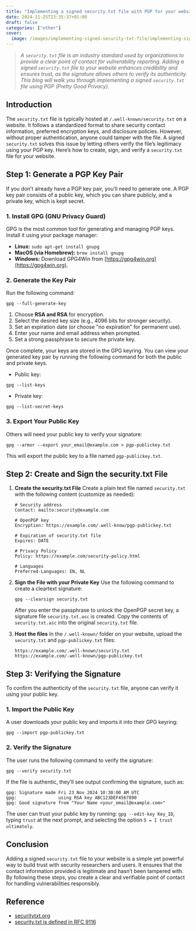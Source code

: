 ```yaml
---
title: "Implementing a signed security.txt file with PGP for your website"
date: 2024-11-25T23:35:37+01:00
draft: false
categories: ["other"]
cover: 
  image: /images/implementing-signed-security-txt-file/implementing-signed-security-txt-file-front.png
---
```


> _A `security.txt` file is an industry standard used by organizations to provide a clear point of contact for vulnerability reporting. Adding a signed `security.txt` file to your website enhances credibility and ensures trust, as the signature allows others to verify its authenticity. This blog will walk you through implementing a signed `security.txt` file using PGP (Pretty Good Privacy)._

## Introduction
The `security.txt` file is typically hosted at `/.well-known/security.txt` on a website. It follows a standardized format to share security contact information, preferred encryption keys, and disclosure policies. However, without proper authentication, anyone could tamper with the file. A signed `security.txt` solves this issue by letting others verify the file’s legitimacy using your PGP key. Here’s how to create, sign, and verify a `security.txt` file for your website.

## Step 1: Generate a PGP Key Pair
If you don’t already have a PGP key pair, you’ll need to generate one. A PGP key pair consists of a public key, which you can share publicly, and a private key, which is kept secret.

### 1. Install GPG (GNU Privacy Guard)
GPG is the most common tool for generating and managing PGP keys. Install it using your package manager:
- **Linux:** `sudo apt-get install gnupg`
- **MacOS (via Homebrew):** `brew install gnupg`
- **Windows:** Download GPG4Win from [https://gpg4win.org](https://gpg4win.org).

### 2. Generate the Key Pair
Run the following command:
```
gpg --full-generate-key
```

1. Choose **RSA and RSA** for encryption.
2. Select the desired key size (e.g., 4096 bits for stronger security).
3. Set an expiration date (or choose "no expiration" for permanent use).
4. Enter your name and email address when prompted.
5. Set a strong passphrase to secure the private key.

Once complete, your keys are stored in the GPG keyring. You can view your generated key pair by running the following command for both the public and private keys.

- Public key:
```
gpg --list-keys
```

- Private key:
```
gpg --list-secret-keys
```

### 3. Export Your Public Key
Others will need your public key to verify your signature:
```
gpg --armor --export your_email@example.com > pgp-publickey.txt
```

This will export the public key to a file named `pgp-publickey.txt`. 

## Step 2: Create and Sign the security.txt File
1. **Create the security.txt File**
   Create a plain text file named `security.txt` with the following content (customize as needed):
   ```
   # Security address
   Contact: mailto:security@example.com

   # OpenPGP key
   Encryption: https://example.com/.well-know/pgp-publickey.txt

   # Expiration of security.txt file
   Expires: DATE

   # Privacy Policy
   Policy: https://example.com/security-policy.html

   # Languages
   Preferred-Languages: EN, NL
   ```

2. **Sign the File with your Private Key**
   Use the following command to create a cleartext signature:
   ```
   gpg --clearsign security.txt
   ```

   After you enter the passphrase to unlock the OpenPGP secret key, a signature file `security.txt.asc` is created. Copy the contents of `security.txt.asc` into the original `security.txt` file.

3. **Host the files**
   In the `/.well-known/` folder on your website, upload the `security.txt` and `pgp-publickey.txt` files:
   ```
   https://example.com/.well-known/security.txt
   https://example.com/.well-known/pgp-publickey.txt
   ```

## Step 3: Verifying the Signature
To confirm the authenticity of the `security.txt` file, anyone can verify it using your public key.

### 1. Import the Public Key
A user downloads your public key and imports it into their GPG keyring:
```
gpg --import pgp-publickey.txt
```

### 2. Verify the Signature
The user runs the following command to verify the signature:
```
gpg --verify security.txt
```

If the file is authentic, they’ll see output confirming the signature, such as:
```
gpg: Signature made Fri 23 Nov 2024 10:30:00 AM UTC
gpg:                using RSA key ABC123DEF4567890
gpg: Good signature from "Your Name <your_email@example.com>"
```

The user can trust your public key by running: `gpg --edit-key Key_ID`, typing `trust` at the next prompt, and selecting the option `5 = I trust ultimately`.

## Conclusion
Adding a signed `security.txt` file to your website is a simple yet powerful way to build trust with security researchers and users. It ensures that the contact information provided is legitimate and hasn’t been tampered with. By following these steps, you create a clear and verifiable point of contact for handling vulnerabilities responsibly.

## Reference
- [securitytxt.org](https://securitytxt.org/)
- [security.txt is defined in RFC 9116](https://www.rfc-editor.org/rfc/rfc9116#section-2.6)